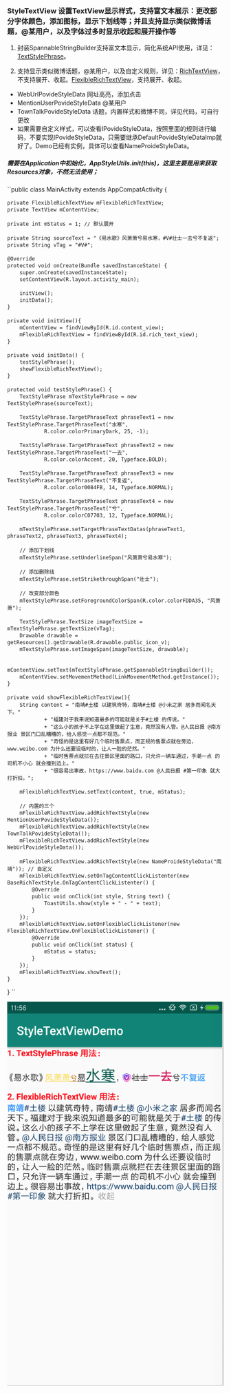 ### StyleTextView 设置TextView显示样式，支持富文本展示：更改部分字体颜色，添加图标，显示下划线等；并且支持显示类似微博话题，@某用户，以及字体过多时显示收起和展开操作等  

1. 封装SpannableStringBuilder支持富文本显示，简化系统API使用，详见：[TextStylePhrase](https://github.com/kendada/StyleTextView/blob/master/styletextview/src/main/java/com/koudai/styletextview/textstyle/TextStylePhrase.java "Title")。      


2. 支持显示类似微博话题，@某用户，以及自定义规则，详见：[RichTextView](https://github.com/kendada/StyleTextView/blob/master/styletextview/src/main/java/com/koudai/styletextview/RichTextView.java "Title")，不支持展开、收起。[FlexibleRichTextView](https://github.com/kendada/StyleTextView/blob/master/styletextview/src/main/java/com/koudai/styletextview/FlexibleRichTextView.java "Title")，支持展开、收起。      

+ WebUrlPovideStyleData 网址高亮，添加点击
+ MentionUserPovideStyleData @某用户
+ TownTalkPovideStyleData 话题，内置样式和微博不同，详见代码，可自行更改
+ 如果需要自定义样式，可以查看IPovideStyleData，按照里面的规则进行编码，不要实现IPovideStyleData，只需要继承DefaultPovideStyleDataImp就好了。Demo已经有实例，具体可以查看NameProideStyleData。

##### 需要在Application中初始化，AppStyleUtils.init(this)，这里主要是用来获取Resources对象，不然无法使用；

``public class MainActivity extends AppCompatActivity {


    private FlexibleRichTextView mFlexibleRichTextView;
    private TextView mContentView;

    private int mStatus = 1; // 默认展开

    private String sourceText = "《易水歌》风萧萧兮易水寒，#V#壮士一去兮不复返";
    private String vTag = "#V#";

    @Override
    protected void onCreate(Bundle savedInstanceState) {
        super.onCreate(savedInstanceState);
        setContentView(R.layout.activity_main);

        initView();
        initData();
    }

    private void initView(){
        mContentView = findViewById(R.id.content_view);
        mFlexibleRichTextView = findViewById(R.id.rich_text_view);
    }

    private void initData() {
        testStylePhrase();
        showFlexibleRichTextView();
    }

    protected void testStylePhrase() {
        TextStylePhrase mTextStylePhrase = new TextStylePhrase(sourceText);

        TextStylePhrase.TargetPhraseText phraseText1 = new TextStylePhrase.TargetPhraseText("水寒",
                R.color.colorPrimaryDark, 25, -1);

        TextStylePhrase.TargetPhraseText phraseText2 = new TextStylePhrase.TargetPhraseText("一去",
                R.color.colorAccent, 20, Typeface.BOLD);

        TextStylePhrase.TargetPhraseText phraseText3 = new TextStylePhrase.TargetPhraseText("不复返",
                R.color.color0084FB, 14, Typeface.NORMAL);

        TextStylePhrase.TargetPhraseText phraseText4 = new TextStylePhrase.TargetPhraseText("兮",
                R.color.colorC07703, 12, Typeface.NORMAL);

        mTextStylePhrase.setTargetPhraseTextDatas(phraseText1, phraseText2, phraseText3, phraseText4);

        // 添加下划线
        mTextStylePhrase.setUnderlineSpan("风萧萧兮易水寒");

        // 添加删除线
        mTextStylePhrase.setStrikethroughSpan("壮士");

        // 改变部分颜色
        mTextStylePhrase.setForegroundColorSpan(R.color.colorFDDA35, "风萧萧");

        TextStylePhrase.TextSize imageTextSize = mTextStylePhrase.getTextSize(vTag);
        Drawable drawable = getResources().getDrawable(R.drawable.public_icon_v);
        mTextStylePhrase.setImageSpan(imageTextSize, drawable);

        mContentView.setText(mTextStylePhrase.getSpannableStringBuilder());
        mContentView.setMovementMethod(LinkMovementMethod.getInstance());
    }

    private void showFlexibleRichTextView(){
        String content = "南靖#土楼 以建筑奇特，南靖#土楼 @小米之家 居多而闻名天下。"
                + "福建对于我来说知道最多的可能就是关于#土楼 的传说。"
                + "这么小的孩子不上学在这里做起了生意，竟然没有人管。@人民日报 @南方报业 景区门口乱糟糟的，给人感觉一点都不规范。"
                + "奇怪的是这里有好几个临时售票点，而正规的售票点就在旁边，www.weibo.com 为什么还要设临时的，让人一脸的茫然。"
                + "临时售票点就拦在去往景区里面的路口，只允许一辆车通过，手潮一点 的司机不小心 就会撞到边上。"
                + "很容易出事故，https://www.baidu.com @人民日报 #第一印象 就大打折扣。";

        mFlexibleRichTextView.setText(content, true, mStatus);

        // 内置的三个
        mFlexibleRichTextView.addRichTextStyle(new MentionUserPovideStyleData());
        mFlexibleRichTextView.addRichTextStyle(new TownTalkPovideStyleData());
        mFlexibleRichTextView.addRichTextStyle(new WebUrlPovideStyleData());

        mFlexibleRichTextView.addRichTextStyle(new NameProideStyleData("南靖")); // 自定义
        mFlexibleRichTextView.setOnTagContentClickListenter(new BaseRichTextStyle.OnTagContentClickListenter() {
            @Override
            public void onClick(int style, String text) {
                ToastUtils.show(style + " - " + text);
            }
        });
        mFlexibleRichTextView.setOnFlexibleClickListener(new FlexibleRichTextView.OnFlexibleClickListener() {
            @Override
            public void onClick(int status) {
                mStatus = status;
            }
        });
        mFlexibleRichTextView.showText();
    }

}
``

![Alt text](https://github.com/kendada/StyleTextView/blob/master/app/src/main/res/drawable/style_text_view_image.png)
